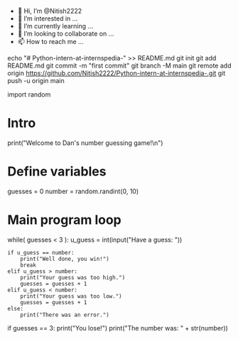 - 👋 Hi, I’m @Nitish2222
- 👀 I’m interested in ...
- 🌱 I’m currently learning ...
- 💞️ I’m looking to collaborate on ...
- 📫 How to reach me ...

<!---
Nitish2222/Nitish2222 is a ✨ special ✨ repository because its `README.md` (this file) appears on your GitHub profile.
You can click the Preview link to take a look at your changes.
--->
echo "# Python-intern-at-internspedia-" >> README.md
git init
git add README.md
git commit -m "first commit"
git branch -M main
git remote add origin https://github.com/Nitish2222/Python-intern-at-internspedia-.git
git push -u origin main


import random

# Intro
print("Welcome to Dan's number guessing game!\n")

# Define variables
guesses = 0
number = random.randint(0, 10)

# Main program loop
while( guesses < 3 ):
    u_guess = int(input("Have a guess: "))

    if u_guess == number:
        print("Well done, you win!")
        break
    elif u_guess > number:
        print("Your guess was too high.")
        guesses = guesses + 1
    elif u_guess < number:
        print("Your guess was too low.")
        guesses = guesses + 1
    else:
        print("There was an error.")

if guesses == 3:
    print("You lose!")
    print("The number was: " + str(number))
